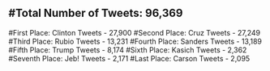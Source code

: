 #Total Number of Tweets: 96,369 
---
#First Place: Clinton Tweets - 27,900
#Second Place: Cruz Tweets - 27,249
#Third Place: Rubio Tweets - 13,231
#Fourth Place: Sanders Tweets - 13,189
#Fifth Place: Trump Tweets - 8,174
#Sixth Place: Kasich Tweets - 2,362
#Seventh Place: Jeb! Tweets - 2,171
#Last Place: Carson Tweets - 2,095
